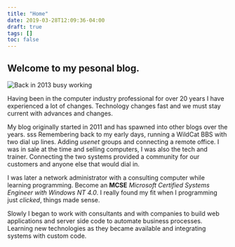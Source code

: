 ```yaml
---
title: "Home"
date: 2019-03-28T12:09:36-04:00
draft: true
tags: []
toc: false
---
```

## Welcome to my pesonal blog.

![Back in 2013 busy working](/images/2013/lou_mac_windows_ipad_computers_busy.jpeg")

Having been in the computer industry professional for over 20 years I have experienced a lot of changes. Technology changes fast and we must stay current with advances and changes.

My blog originally started in 2011 and has spawned into other blogs over the years.
sss
Remembering back to my early days, running a WildCat BBS with two dial up lines. Adding _usenet_ groups and connecting a remote office. I was in sale at the time and selling computers, I was also the tech and trainer. Connecting the two systems provided a community for our customers and anyone else that would dial in.

I was later a network administrator with a consulting computer while learning programming. Become an **MCSE** _Microsoft Certified Systems Engineer with Windows NT 4.0_. I really found my fit when I programming just _clicked_, things made sense.

Slowly I began to work with consultants and with companies to build web applications and server side code to automate business processes. Learning new technologies as they became available and integrating systems with custom code. 
